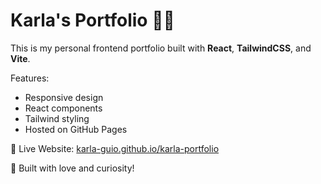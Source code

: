 # Karla's Portfolio 👩‍💻

This is my personal frontend portfolio built with **React**, **TailwindCSS**, and **Vite**.

 Features:
- Responsive design
- React components
- Tailwind styling
- Hosted on GitHub Pages

📡 Live Website: [karla-guio.github.io/karla-portfolio](https://karla-guio.github.io/karla-portfolio)

🚀 Built with love and curiosity!
